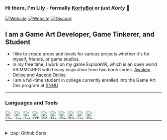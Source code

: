 ### Hi there, I'm Lily - formally [KortyBoi][website] or just *Korty* 👋

[![Website](https://img.shields.io/website?label=KortyBoi.com&style=for-the-badge&url=https%3A%2F%2FKortyBoi.com)](https://KortyBoi.com) [![Website](https://img.shields.io/website?label=bslegacy.com&style=for-the-badge&url=https%3A%2F%2Fbslegacy.com)](https://bslegacy.com) [![Discord](https://img.shields.io/static/v1?label=MintLily&message=%230001&style=for-the-badge&logo=appveyor&color=7289DA&logo=Discord)](https://discord.com/users/167335587488071682)

## I am a Game Art Developer, Game Tinkerer, and Student
- I like to create props and levels for various projects whether it's for myself, friends, or game studios.
- In my free time, I work on my game ExploreVR, which is an open world VR:MMO:RPG with heavy inspiration from two book series.  [Awaken Online](https://www.audible.com/series/Awaken-Online-Audiobooks/B06XWGV4RJ?ref=a_library_t_c5_libItem_series_1&pf_rd_p=592f90bd-7f7b-4bfc-afa2-b002e52e7228&pf_rd_r=A53TTW0SVREH40N6GQMS) and [Ascend Online](https://www.audible.com/series/Ascend-Online-Audiobooks/B073R57497?ref=a_library_t_c5_libItem_series_1&pf_rd_p=592f90bd-7f7b-4bfc-afa2-b002e52e7228&pf_rd_r=A53TTW0SVREH40N6GQMS)
- I am a full-time student in college currently enrolled into the Game Art Dev program at [SNHU](https://snhu.edu/)
---

### Languages and Tools

<img align="left" alt="Visual Studio 2019" width="26px" src="https://kortyboi.com/old-site/img/icons/github/vs2019.png" />
<img align="left" alt="JetBrains Rider" width="26px" src="https://kortyboi.com/old-site/img/icons/github/rider.png" />
<img align="left" alt="JetBrains IntelliJ IDEA" width="26px" src="https://kortyboi.com/old-site/img/icons/github/IntelliJ.png" />
<img align="left" alt="HTML5" width="26px" src="https://kortyboi.com/old-site/img/icons/github/html.png" />
<img align="left" alt="CSS3" width="26px" src="https://kortyboi.com/old-site/img/icons/github/css.png" />
<img align="left" alt="Node.js" width="26px" src="https://kortyboi.com/old-site/img/icons/github/nodejs.png" />
<img align="left" alt="GitHub" width="26px" src="https://kortyboi.com/old-site/img/icons/github/github.png" />
<img align="left" alt="Blender3D" width="26px" src="https://kortyboi.com/old-site/img/icons/github/Blender.ico" />
<img align="left" alt="Unity3D" width="26px" src="https://kortyboi.com/old-site/img/icons/github/unity.png" />
<img align="left" alt="Photoshop CC" width="26px" src="https://kortyboi.com/old-site/img/icons/github/photoshop.png" />

<br />

---

<br />

<details>
  <summary>:zap: Github Stats</summary>
  
  <br />

  ![KortyBoi's GitHub Stats](https://github-readme-stats.vercel.app/api?username=KortyBoi&count_private=true&show_icons=true&theme=material-palenight)
  
  ![Top Langs](https://github-readme-stats.vercel.app/api/top-langs/?username=KortyBoi&langs_count=8&theme=material-palenight)

</details>

[website]: https://KortyBoi.com
